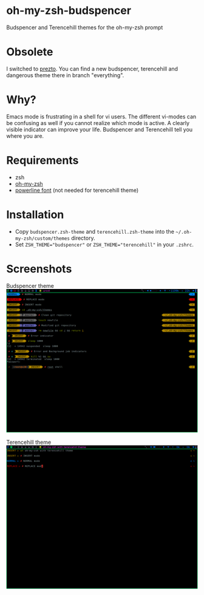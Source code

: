 oh-my-zsh-budspencer
====================

Budspencer and Terencehill themes for the oh-my-zsh prompt

# Obsolete
I switched to [prezto][3]. You can find a new budspencer, terencehill and
dangerous theme there in branch "everything".

# Why?
Emacs mode is frustrating in a shell for vi users. The different vi-modes can be
confusing as well if you cannot realize which mode is active. A clearly visible
indicator can improve your life. Budspencer and Terencehill tell you where you are.

# Requirements
* zsh
* [oh-my-zsh][1]
* [powerline font][2] (not needed for terencehill theme)

# Installation
* Copy ```budspencer.zsh-theme``` and ```terencehill.zsh-theme```
    into the ```~/.oh-my-zsh/custom/themes``` directory.
* Set ```ZSH_THEME="budspencer"``` or ```ZSH_THEME="terencehill"``` in your
    ```.zshrc```.

# Screenshots

Budspencer theme
![budspencer](https://raw.githubusercontent.com/tannhuber/oh-my-zsh-budspencer/master/budspencer.png)

Terencehill theme
![terencehill](https://raw.githubusercontent.com/tannhuber/oh-my-zsh-budspencer/master/terencehill.png)

[1]: https://github.com/robbyrussell/oh-my-zsh
[2]: https://github.com/Lokaltog/powerline-fonts
[3]: https://github.com/tannhuber/prezto/tree/everything
